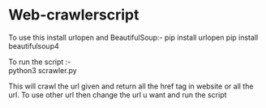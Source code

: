 # Web-crawlerscript
 
To use this install urlopen and BeautifulSoup:-
pip install urlopen
pip install beautifulsoup4

To run the script :-\
python3 scrawler.py

This will crawl the url given and return all the href tag in website or all the url. To use other url then change the url u want and run the script 
